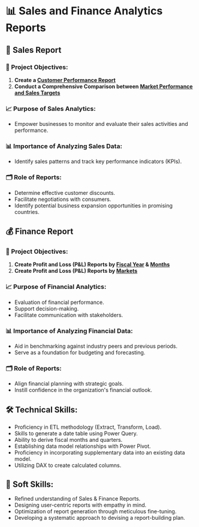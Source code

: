 # 📊 Sales and Finance Analytics Reports

## 🛒 Sales Report

### 🎯 Project Objectives:
1. **Create a [Customer Performance Report](https://github.com/Pankaj1616/Excel-Sales-Analytics/blob/main/Market%20Performance%20Report.pdf)**
2. **Conduct a Comprehensive Comparison between [Market Performance and Sales Targets](https://github.com/Pankaj1616/Excel-Sales-Analytics/blob/main/Market%20Performance%20Vs%20Target.pdf)**

### 📈 Purpose of Sales Analytics:
- Empower businesses to monitor and evaluate their sales activities and performance.

### 📊 Importance of Analyzing Sales Data:
- Identify sales patterns and track key performance indicators (KPIs).

### 🗂️ Role of Reports:
- Determine effective customer discounts.
- Facilitate negotiations with consumers.
- Identify potential business expansion opportunities in promising countries.

## 💰 Finance Report

### 🎯 Project Objectives:
1. **Create Profit and Loss (P&L) Reports by [Fiscal Year](https://github.com/Pankaj1616/Excel-Sales-Analytics/blob/main/P%26L%20Statement%20By%20Fiscal%20Year.pdf) & [Months](https://github.com/Pankaj1616/Excel-Sales-Analytics/blob/main/P%26L%20Statement%20By%20Months.pdf)**
2. **Create Profit and Loss (P&L) Reports by [Markets](https://github.com/Pankaj1616/Excel-Sales-Analytics/blob/main/P%26L%20Statement%20By%20Market.pdf)**

### 📈 Purpose of Financial Analytics:
- Evaluation of financial performance.
- Support decision-making.
- Facilitate communication with stakeholders.

### 📊 Importance of Analyzing Financial Data:
- Aid in benchmarking against industry peers and previous periods.
- Serve as a foundation for budgeting and forecasting.

### 🗂️ Role of Reports:
- Align financial planning with strategic goals.
- Instill confidence in the organization's financial outlook.

## 🛠️ Technical Skills:
- Proficiency in ETL methodology (Extract, Transform, Load).
- Skills to generate a date table using Power Query.
- Ability to derive fiscal months and quarters.
- Establishing data model relationships with Power Pivot.
- Proficiency in incorporating supplementary data into an existing data model.
- Utilizing DAX to create calculated columns.

## 🌟 Soft Skills:
- Refined understanding of Sales & Finance Reports.
- Designing user-centric reports with empathy in mind.
- Optimization of report generation through meticulous fine-tuning.
- Developing a systematic approach to devising a report-building plan.
